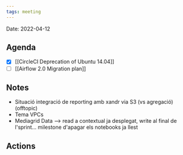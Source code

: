 ```yaml
---
tags: meeting
---
```


Date: 2022-04-12

## Agenda
- [x] [[CircleCI Deprecation of Ubuntu 14.04]]
- [ ] [[Airflow 2.0 Migration plan]]

## Notes
- Situació integració de reporting amb xandr via S3 (vs agregació) (offtopic)
- Tema VPCs
- Mediagrid Data --> read a contextual ja desplegat, write al final de l'sprint... milestone d'apagar els notebooks ja llest


## Actions